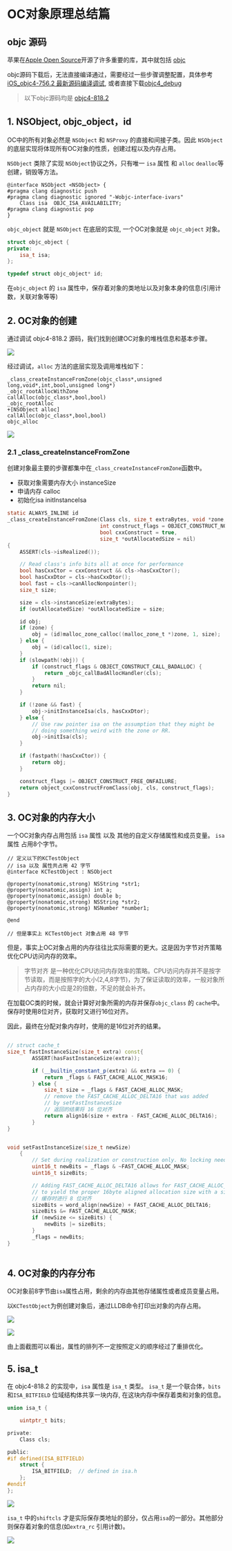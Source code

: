 # OC对象原理总结篇

## objc 源码

苹果在[Apple Open Source](https://opensource.apple.com/)开源了许多重要的库，其中就包括 [objc](https://opensource.apple.com/tarballs/objc4/)

objc源码下载后，无法直接编译通过，需要经过一些步骤调整配置，具体参考[iOS_objc4-756.2 最新源码编译调试](https://juejin.cn/post/6844903959161733133),
或者直接下载[objc4_debug](https://github.com/LGCooci/objc4_debug)

> 以下objc源码均是 [objc4-818.2](https://github.com/ExistOrLive/DemoForLearning/tree/master/StudyDemo/objc4-818.2) 


## 1. NSObject, objc_object，id

OC中的所有对象必然是 `NSObject` 和 `NSProxy` 的直接和间接子类。因此 `NSObject` 的底层实现将体现所有OC对象的性质，创建过程以及内存占用。

`NSObject` 类除了实现 `NSObject`协议之外，只有唯一 `isa` 属性 和 `alloc` `dealloc`等 创建，销毁等方法。

```objc 
@interface NSObject <NSObject> {
#pragma clang diagnostic push
#pragma clang diagnostic ignored "-Wobjc-interface-ivars"
    Class isa  OBJC_ISA_AVAILABILITY;
#pragma clang diagnostic pop
}
```

`objc_object` 就是 `NSObject` 在底层的实现, 一个OC对象就是 `objc_object` 对象。

```c++
struct objc_object {
private:
    isa_t isa;
};

typedef struct objc_object* id;
```


在`objc_object` 的 `isa` 属性中，保存着对象的类地址以及对象本身的信息(引用计数，关联对象等等) 

## 2. OC对象的创建 

通过调试 objc4-818.2 源码，我们找到创建OC对象的堆栈信息和基本步骤。

![](https://github.com/existorlive/existorlivepic/raw/master/%E6%88%AA%E5%B1%8F2021-04-19%20%E4%B8%8A%E5%8D%888.57.32.png)

经过调试，`alloc` 方法的底层实现及调用堆栈如下：

```objc
_class_createInstanceFromZone(objc_class*,unsigned long,void*,int,bool,unsigned long*)
_objc_rootAllocWithZone
callAlloc(objc_class*,bool,bool)
_objc_rootAlloc
+[NSObject alloc]
callAlloc(objc_class*,bool,bool)
objc_alloc
```

![](https://github.com/existorlive/existorlivepic/raw/master/%E6%9C%AA%E5%91%BD%E5%90%8D%E6%96%87%E4%BB%B6.png)

### 2.1 _class_createInstanceFromZone

创建对象最主要的步骤都集中在`_class_createInstanceFromZone`函数中。

- 获取对象需要内存大小  instanceSize
- 申请内存 calloc
- 初始化isa initInstanceIsa

```c
static ALWAYS_INLINE id
_class_createInstanceFromZone(Class cls, size_t extraBytes, void *zone,
                              int construct_flags = OBJECT_CONSTRUCT_NONE,
                              bool cxxConstruct = true,
                              size_t *outAllocatedSize = nil)
{
    ASSERT(cls->isRealized());

    // Read class's info bits all at once for performance
    bool hasCxxCtor = cxxConstruct && cls->hasCxxCtor();
    bool hasCxxDtor = cls->hasCxxDtor();
    bool fast = cls->canAllocNonpointer();
    size_t size;

    size = cls->instanceSize(extraBytes);
    if (outAllocatedSize) *outAllocatedSize = size;

    id obj;
    if (zone) {
        obj = (id)malloc_zone_calloc((malloc_zone_t *)zone, 1, size);
    } else {
        obj = (id)calloc(1, size);
    }
    if (slowpath(!obj)) {
        if (construct_flags & OBJECT_CONSTRUCT_CALL_BADALLOC) {
            return _objc_callBadAllocHandler(cls);
        }
        return nil;
    }

    if (!zone && fast) {
        obj->initInstanceIsa(cls, hasCxxDtor);
    } else {
        // Use raw pointer isa on the assumption that they might be
        // doing something weird with the zone or RR.
        obj->initIsa(cls);
    }

    if (fastpath(!hasCxxCtor)) {
        return obj;
    }

    construct_flags |= OBJECT_CONSTRUCT_FREE_ONFAILURE;
    return object_cxxConstructFromClass(obj, cls, construct_flags);
}
```

## 3. OC对象的内存大小

一个OC对象内存占用包括 `isa` 属性 以及 其他的自定义存储属性和成员变量。  `isa` 属性 占用8个字节。

```objc
// 定义以下的KCTestObject 
// isa 以及 属性共占用 42 字节
@interface KCTestObject : NSObject

@property(nonatomic,strong) NSString *str1;
@property(nonatomic,assign) int a;
@property(nonatomic,assign) double b;
@property(nonatomic,strong) NSString *str2;
@property(nonatomic,strong) NSNumber *number1;

@end

// 但是事实上 KCTestObject 对象占用 48 字节
```

但是，事实上OC对象占用的内存往往比实际需要的更大。这是因为字节对齐策略优化CPU访问内存的效率。

> 字节对齐 是一种优化CPU访问内存效率的策略。CPU访问内存并不是按字节读取，而是按照字的大小(2,4,8字节)，为了保证读取的效率，一般对象所占内存的大小应是2的倍数，不足的就会补齐。

在加载OC类的时候，就会计算好对象所需的内存并保存`objc_class` 的 `cache`中。保存时使用8位对齐，获取时又进行16位对齐。

因此，最终在分配对象内存时，使用的是16位对齐的结果。

```c++

// struct cache_t 
size_t fastInstanceSize(size_t extra) const{
        ASSERT(hasFastInstanceSize(extra));

        if (__builtin_constant_p(extra) && extra == 0) {
            return _flags & FAST_CACHE_ALLOC_MASK16;
        } else {
            size_t size = _flags & FAST_CACHE_ALLOC_MASK;
            // remove the FAST_CACHE_ALLOC_DELTA16 that was added
            // by setFastInstanceSize
            // 返回的结果将 16 位对齐 
            return align16(size + extra - FAST_CACHE_ALLOC_DELTA16);
        }
}


void setFastInstanceSize(size_t newSize)
    {
        // Set during realization or construction only. No locking needed.
        uint16_t newBits = _flags & ~FAST_CACHE_ALLOC_MASK;
        uint16_t sizeBits;

        // Adding FAST_CACHE_ALLOC_DELTA16 allows for FAST_CACHE_ALLOC_MASK16
        // to yield the proper 16byte aligned allocation size with a single mask
        // 缓存时进行 8 位对齐
        sizeBits = word_align(newSize) + FAST_CACHE_ALLOC_DELTA16;
        sizeBits &= FAST_CACHE_ALLOC_MASK;
        if (newSize <= sizeBits) {
            newBits |= sizeBits;
        }
        _flags = newBits;
}
 
```

## 4. OC对象的内存分布

OC对象前8字节由`isa`属性占用，剩余的内存由其他存储属性或者成员变量占用。

以`KCTestObject`为例创建对象后，通过LLDB命令打印出对象的内存占用。

![](https://github.com/existorlive/existorlivepic/raw/master/%E6%88%AA%E5%B1%8F2021-04-22%20%E4%B8%8B%E5%8D%883.55.07.png)

![](https://github.com/existorlive/existorlivepic/raw/master/%E6%88%AA%E5%B1%8F2021-04-23%20%E4%B8%8B%E5%8D%882.16.02.png)


由上面截图可以看出，属性的排列不一定按照定义的顺序经过了重排优化。

## 5. isa_t 

在 objc4-818.2 的实现中，`isa` 属性是 `isa_t` 类型。 `isa_t` 是一个联合体，`bits`和`ISA_BITFIELD` 位域结构体共享一块内存, 在这块内存中保存着类和对象的信息。

```c
union isa_t {

    uintptr_t bits;

private:
    Class cls;

public:
#if defined(ISA_BITFIELD)
    struct {
        ISA_BITFIELD;  // defined in isa.h
    };
#endif
};
```

![](https://github.com/existorlive/existorlivepic/raw/master/isa64%E6%83%85%E5%86%B5.jpeg)

`isa_t` 中的`shiftcls` 才是实际保存类地址的部分，仅占用`isa`的一部分。其他部分则保存着对象的信息(如`extra_rc` 引用计数)。

![](https://github.com/existorlive/existorlivepic/raw/master/%E6%88%AA%E5%B1%8F2021-04-22%20%E4%B8%8B%E5%8D%888.56.49.png)


